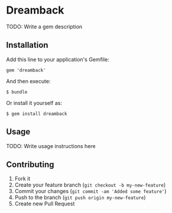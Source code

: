 # Dreamback

TODO: Write a gem description

## Installation

Add this line to your application's Gemfile:

    gem 'dreamback'

And then execute:

    $ bundle

Or install it yourself as:

    $ gem install dreamback

## Usage

TODO: Write usage instructions here

## Contributing

1. Fork it
2. Create your feature branch (`git checkout -b my-new-feature`)
3. Commit your changes (`git commit -am 'Added some feature'`)
4. Push to the branch (`git push origin my-new-feature`)
5. Create new Pull Request
